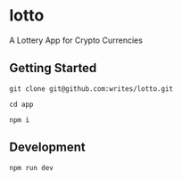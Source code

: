 # lotto
A Lottery App for Crypto Currencies

## Getting Started
```git clone git@github.com:writes/lotto.git```

```cd app```

```npm i```

## Development
```npm run dev```